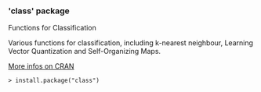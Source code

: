 ### 'class' package

Functions for Classification

Various functions for classification, including k-nearest neighbour,
Learning Vector Quantization and Self-Organizing Maps.

[More infos on CRAN](https://cran.r-project.org/web/packages/class/)
```
> install.package("class")
```

